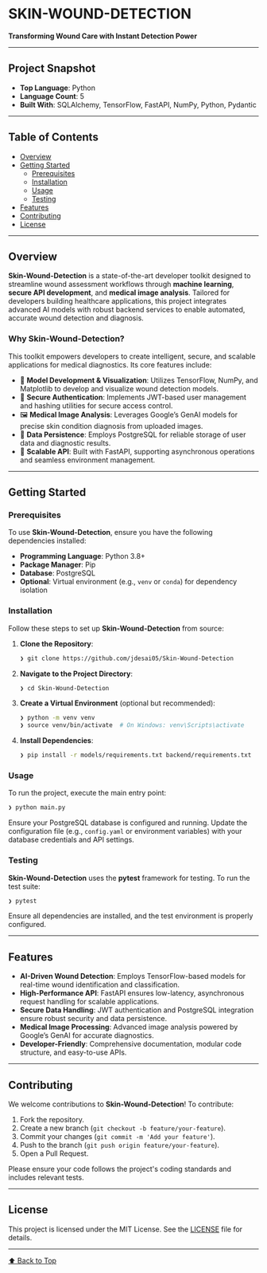 # SKIN-WOUND-DETECTION
**Transforming Wound Care with Instant Detection Power**

---

## Project Snapshot
- **Top Language**: Python
- **Language Count**: 5
- **Built With**: SQLAlchemy, TensorFlow, FastAPI, NumPy, Python, Pydantic

---

## Table of Contents
- [Overview](#overview)
- [Getting Started](#getting-started)
  - [Prerequisites](#prerequisites)
  - [Installation](#installation)
  - [Usage](#usage)
  - [Testing](#testing)
- [Features](#features)
- [Contributing](#contributing)
- [License](#license)

---

## Overview
**Skin-Wound-Detection** is a state-of-the-art developer toolkit designed to streamline wound assessment workflows through **machine learning**, **secure API development**, and **medical image analysis**. Tailored for developers building healthcare applications, this project integrates advanced AI models with robust backend services to enable automated, accurate wound detection and diagnosis.

### Why Skin-Wound-Detection?
This toolkit empowers developers to create intelligent, secure, and scalable applications for medical diagnostics. Its core features include:

- 🧬 **Model Development & Visualization**: Utilizes TensorFlow, NumPy, and Matplotlib to develop and visualize wound detection models.
- 🔐 **Secure Authentication**: Implements JWT-based user management and hashing utilities for secure access control.
- 🖼️ **Medical Image Analysis**: Leverages Google’s GenAI models for precise skin condition diagnosis from uploaded images.
- 💾 **Data Persistence**: Employs PostgreSQL for reliable storage of user data and diagnostic results.
- 🚀 **Scalable API**: Built with FastAPI, supporting asynchronous operations and seamless environment management.

---

## Getting Started

### Prerequisites
To use **Skin-Wound-Detection**, ensure you have the following dependencies installed:
- **Programming Language**: Python 3.8+
- **Package Manager**: Pip
- **Database**: PostgreSQL
- **Optional**: Virtual environment (e.g., `venv` or `conda`) for dependency isolation

### Installation
Follow these steps to set up **Skin-Wound-Detection** from source:

1. **Clone the Repository**:
   ```bash
   ❯ git clone https://github.com/jdesai05/Skin-Wound-Detection
   ```

2. **Navigate to the Project Directory**:
   ```bash
   ❯ cd Skin-Wound-Detection
   ```

3. **Create a Virtual Environment** (optional but recommended):
   ```bash
   ❯ python -m venv venv
   ❯ source venv/bin/activate  # On Windows: venv\Scripts\activate
   ```

4. **Install Dependencies**:
   ```bash
   ❯ pip install -r models/requirements.txt backend/requirements.txt
   ```

### Usage
To run the project, execute the main entry point:
```bash
❯ python main.py
```
Ensure your PostgreSQL database is configured and running. Update the configuration file (e.g., `config.yaml` or environment variables) with your database credentials and API settings.

### Testing
**Skin-Wound-Detection** uses the **pytest** framework for testing. To run the test suite:
```bash
❯ pytest
```
Ensure all dependencies are installed, and the test environment is properly configured.

---

## Features
- **AI-Driven Wound Detection**: Employs TensorFlow-based models for real-time wound identification and classification.
- **High-Performance API**: FastAPI ensures low-latency, asynchronous request handling for scalable applications.
- **Secure Data Handling**: JWT authentication and PostgreSQL integration ensure robust security and data persistence.
- **Medical Image Processing**: Advanced image analysis powered by Google’s GenAI for accurate diagnostics.
- **Developer-Friendly**: Comprehensive documentation, modular code structure, and easy-to-use APIs.

---

## Contributing
We welcome contributions to **Skin-Wound-Detection**! To contribute:

1. Fork the repository.
2. Create a new branch (`git checkout -b feature/your-feature`).
3. Commit your changes (`git commit -m 'Add your feature'`).
4. Push to the branch (`git push origin feature/your-feature`).
5. Open a Pull Request.

Please ensure your code follows the project's coding standards and includes relevant tests.

---

## License
This project is licensed under the MIT License. See the [LICENSE](LICENSE) file for details.

---

[⬆ Back to Top](#table-of-contents)